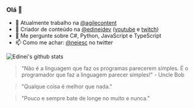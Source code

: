 ### Olá 👋
- 🔭 Atualmente trabalho na [@agilecontent](https://github.com/agilecontent)
- 🔴 Criador de conteúdo na [@edineidev](https://github.com/edineidev) ([youtube](https://www.youtube.com/channel/UCkSe6llMT88LqEGrMROSUbA) e [twitch](http://twitch.tv/escslabtech))
- 💬 Me pergunte sobre C#, Python, JavaScript e TypeScript
- 📫 Como me achar: [@neiesc](https://twitter.com/neiesc) no twitter

![Edinei's github stats](https://github-readme-stats.vercel.app/api?username=neiesc&show_icons=true&count_private=true&theme=dracula)

> "Não é a linguagem que faz os programas parecerem simples. É o programador que faz a linguagem parecer simples!" - Uncle Bob

> "Qualque coisa é melhor que nada."

> "Pouco e sempre bate de longe no muito e nunca."

<!--
### Hi there! ✌

**neiesc/neiesc** is a ✨ _special_ ✨ repository because its `README.md` (this file) appears on your GitHub profile.

Here are some ideas to get you started:

- 🔭 I’m currently working on ...
- 🌱 I’m currently learning ...
- 👯 I’m looking to collaborate on ...
- 🤔 I’m looking for help with ...
- 💬 Ask me about ...
- 📫 How to reach me: ...
- 😄 Pronouns: ...
- ⚡ Fun fact: ...
-->

